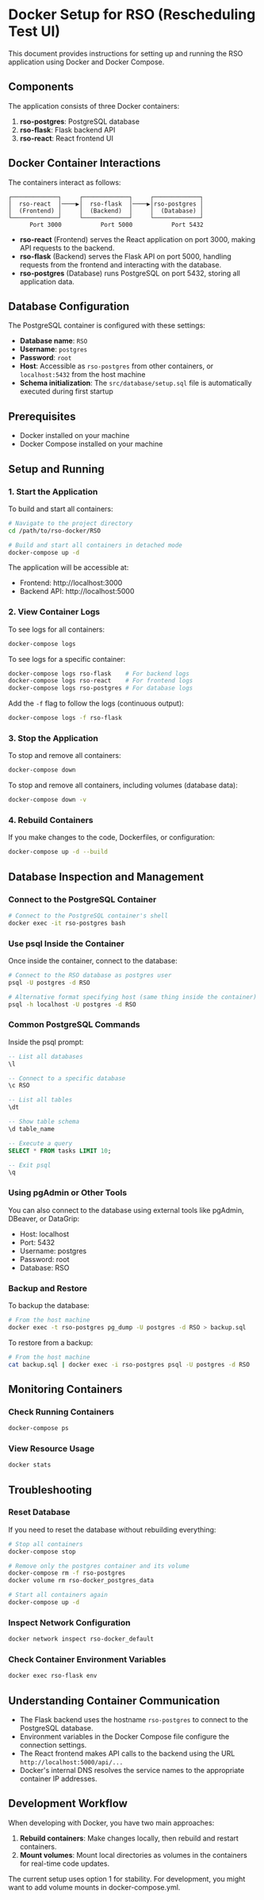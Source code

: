 # Docker Setup for RSO (Rescheduling Test UI)

This document provides instructions for setting up and running the RSO application using Docker and Docker Compose.

## Components

The application consists of three Docker containers:

1. **rso-postgres**: PostgreSQL database
2. **rso-flask**: Flask backend API
3. **rso-react**: React frontend UI

## Docker Container Interactions

The containers interact as follows:

```
┌─────────────┐     ┌─────────────┐     ┌─────────────┐
│  rso-react  │────▶│  rso-flask  │────▶│rso-postgres │
│  (Frontend) │     │  (Backend)  │     │  (Database) │
└─────────────┘     └─────────────┘     └─────────────┘
      Port 3000           Port 5000           Port 5432
```

- **rso-react** (Frontend) serves the React application on port 3000, making API requests to the backend.
- **rso-flask** (Backend) serves the Flask API on port 5000, handling requests from the frontend and interacting with the database.
- **rso-postgres** (Database) runs PostgreSQL on port 5432, storing all application data.

## Database Configuration

The PostgreSQL container is configured with these settings:

- **Database name**: `RSO`
- **Username**: `postgres`
- **Password**: `root`
- **Host**: Accessible as `rso-postgres` from other containers, or `localhost:5432` from the host machine
- **Schema initialization**: The `src/database/setup.sql` file is automatically executed during first startup

## Prerequisites

- Docker installed on your machine
- Docker Compose installed on your machine

## Setup and Running

### 1. Start the Application

To build and start all containers:

```bash
# Navigate to the project directory
cd /path/to/rso-docker/RSO

# Build and start all containers in detached mode
docker-compose up -d
```

The application will be accessible at:
- Frontend: http://localhost:3000
- Backend API: http://localhost:5000

### 2. View Container Logs

To see logs for all containers:

```bash
docker-compose logs
```

To see logs for a specific container:

```bash
docker-compose logs rso-flask    # For backend logs
docker-compose logs rso-react    # For frontend logs
docker-compose logs rso-postgres # For database logs
```

Add the `-f` flag to follow the logs (continuous output):

```bash
docker-compose logs -f rso-flask
```

### 3. Stop the Application

To stop and remove all containers:

```bash
docker-compose down
```

To stop and remove all containers, including volumes (database data):

```bash
docker-compose down -v
```

### 4. Rebuild Containers

If you make changes to the code, Dockerfiles, or configuration:

```bash
docker-compose up -d --build
```

## Database Inspection and Management

### Connect to the PostgreSQL Container

```bash
# Connect to the PostgreSQL container's shell
docker exec -it rso-postgres bash
```

### Use psql Inside the Container

Once inside the container, connect to the database:

```bash
# Connect to the RSO database as postgres user
psql -U postgres -d RSO

# Alternative format specifying host (same thing inside the container)
psql -h localhost -U postgres -d RSO
```

### Common PostgreSQL Commands

Inside the psql prompt:

```sql
-- List all databases
\l

-- Connect to a specific database
\c RSO

-- List all tables
\dt

-- Show table schema
\d table_name

-- Execute a query
SELECT * FROM tasks LIMIT 10;

-- Exit psql
\q
```

### Using pgAdmin or Other Tools

You can also connect to the database using external tools like pgAdmin, DBeaver, or DataGrip:

- Host: localhost
- Port: 5432
- Username: postgres
- Password: root
- Database: RSO

### Backup and Restore

To backup the database:

```bash
# From the host machine
docker exec -t rso-postgres pg_dump -U postgres -d RSO > backup.sql
```

To restore from a backup:

```bash
# From the host machine
cat backup.sql | docker exec -i rso-postgres psql -U postgres -d RSO
```

## Monitoring Containers

### Check Running Containers

```bash
docker-compose ps
```

### View Resource Usage

```bash
docker stats
```

## Troubleshooting

### Reset Database

If you need to reset the database without rebuilding everything:

```bash
# Stop all containers
docker-compose stop

# Remove only the postgres container and its volume
docker-compose rm -f rso-postgres
docker volume rm rso-docker_postgres_data

# Start all containers again
docker-compose up -d
```

### Inspect Network Configuration

```bash
docker network inspect rso-docker_default
```

### Check Container Environment Variables

```bash
docker exec rso-flask env
```

## Understanding Container Communication

- The Flask backend uses the hostname `rso-postgres` to connect to the PostgreSQL database.
- Environment variables in the Docker Compose file configure the connection settings.
- The React frontend makes API calls to the backend using the URL `http://localhost:5000/api/...`
- Docker's internal DNS resolves the service names to the appropriate container IP addresses.

## Development Workflow

When developing with Docker, you have two main approaches:

1. **Rebuild containers**: Make changes locally, then rebuild and restart containers.
2. **Mount volumes**: Mount local directories as volumes in the containers for real-time code updates.

The current setup uses option 1 for stability. For development, you might want to add volume mounts in docker-compose.yml.